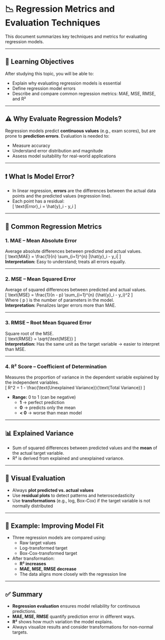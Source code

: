 # 📉 Regression Metrics and Evaluation Techniques

This document summarizes key techniques and metrics for evaluating regression models.

---

## 🎯 Learning Objectives

After studying this topic, you will be able to:

- Explain why evaluating regression models is essential  
- Define regression model errors  
- Describe and compare common regression metrics: MAE, MSE, RMSE, and R²  

---

## ⚠️ Why Evaluate Regression Models?

Regression models predict **continuous values** (e.g., exam scores), but are prone to **prediction errors**. Evaluation is needed to:

- Measure accuracy
- Understand error distribution and magnitude
- Assess model suitability for real-world applications

---

## ❗ What Is Model Error?

- In linear regression, **errors** are the differences between the actual data points and the predicted values (regression line).
- Each point has a residual:  
  \[
  \text{Error}_i = \hat{y}_i - y_i
  \]

---

## 📐 Common Regression Metrics

### 1. **MAE** – Mean Absolute Error  
Average absolute differences between predicted and actual values.  
\[
\text{MAE} = \frac{1}{n} \sum_{i=1}^{n} |\hat{y}_i - y_i|
\]  
**Interpretation:** Easy to understand; treats all errors equally.

---

### 2. **MSE** – Mean Squared Error  
Average of squared differences between predicted and actual values.  
\[
\text{MSE} = \frac{1}{n - p} \sum_{i=1}^{n} (\hat{y}_i - y_i)^2
\]  
Where \( p \) is the number of parameters in the model.  
**Interpretation:** Penalizes larger errors more than MAE.

---

### 3. **RMSE** – Root Mean Squared Error  
Square root of the MSE.  
\[
\text{RMSE} = \sqrt{\text{MSE}}
\]  
**Interpretation:** Has the same unit as the target variable → easier to interpret than MSE.

---

### 4. **R² Score** – Coefficient of Determination  
Measures the proportion of variance in the dependent variable explained by the independent variables.  
\[
R^2 = 1 - \frac{\text{Unexplained Variance}}{\text{Total Variance}}
\]  
- **Range:** 0 to 1 (can be negative)
  - **1** → perfect prediction  
  - **0** → predicts only the mean  
  - **< 0** → worse than mean model

---

## 📊 Explained Variance

- Sum of squared differences between predicted values and the **mean** of the actual target variable.
- R² is derived from explained and unexplained variance.

---

## 🧪 Visual Evaluation

- Always **plot predicted vs. actual values**  
- Use **residual plots** to detect patterns and heteroscedasticity
- Use **transformations** (e.g., log, Box-Cox) if the target variable is not normally distributed

---

## 🧠 Example: Improving Model Fit

- Three regression models are compared using:
  - Raw target values
  - Log-transformed target
  - Box-Cox-transformed target
- After transformation:
  - **R² increases**
  - **MAE, MSE, RMSE decrease**
  - The data aligns more closely with the regression line

---

## ✅ Summary

- **Regression evaluation** ensures model reliability for continuous predictions.
- **MAE, MSE, RMSE** quantify prediction error in different ways.
- **R²** shows how much variation the model explains.
- Always visualize results and consider transformations for non-normal targets.
